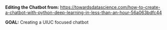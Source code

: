**Editing the Chatbot from:**
https://towardsdatascience.com/how-to-create-a-chatbot-with-python-deep-learning-in-less-than-an-hour-56a063bdfc44

**GOAL:**
Creating a UIUC focused chatbot
